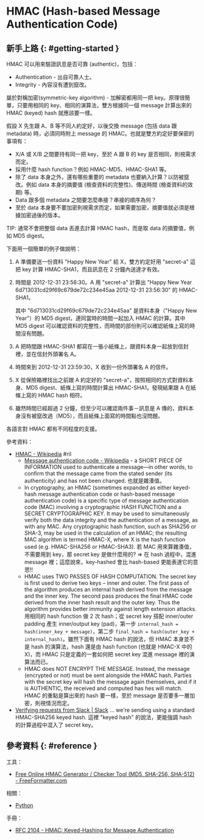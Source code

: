 # HMAC (Hash-based Message Authentication Code)

## 新手上路 {: #getting-started }

HMAC 可以用來驗證訊息是否可靠 (authentic)，包括：

  - Authentication - 出自可靠人士。
  - Integrity - 內容沒有遭到竄改。

屬於對稱加密(symmetric-key algorithm) - 加解密都用同一把 key。原理很簡單，只要用相同的 key、相同的演算法，雙方根據同一個 message 計算出來的 HMAC (keyed) hash 就應該要一樣。

假設 X 先生跟 A、B 等不同人約定好，以後交換 message (包括 data 跟 metadata) 時，必須同時附上 message 的 HMAC。也就是雙方約定好要保密的事項有：

  - X/A 或 X/B 之間要持有同一把 key，至於 A 跟 B 的 key 是否相同，則視需求而定。
  - 採用什麼 hash function？例如 HMAC-MD5、HMAC-SHA1 等。
  - 除了 data 本身之外，還有哪些重要的 metadata 也要納入計算？以防被竄改。例如 data 本身的摘要值 (檢查資料的完整性)、傳送時間 (檢查資料的效期) 等。
  - Data 跟多個 metadata 之間要怎麼串接？串接的順序為何？
  - 至於 data 本身要不要加密則視需求而定，如果需要加密，摘要值就必須是根據加密過後的版本。

TIP: 通常不會把整個 data 丟進去計算 HMAC hash，而是取 data 的摘要值，例如 MD5 digest。

下面用一個簡單的例子做說明：

 1. A 準備要送一份資料 "Happy New Year" 給 X，雙方約定好用 "secret-a" 這把 key 計算 HMAC-SHA1，而且訊息在 2 分鐘內送達才有效。
 2. 時間是 2012-12-31 23:56:30。A 用 "secret-a" 計算出 "Happy New Year 6d713031cd29f69c679de72c234e45aa 2012-12-31 23:56:30" 的 HMAC-SHA1。

    其中 "6d713031cd29f69c679de72c234e45aa" 是資料本身（"Happy New Year"）的 MD5 digest，連同當時的時間一起加入 HMAC 的計算。其中 MD5 digest 可以確認資料的完整性，而時間的部份則可以確認紙條上寫的時間沒有問題。

 3. A 把時間跟 HMAC-SHA1 都寫在一張小紙條上，跟資料本身一起放到信封裡，並在信封外頭署名 A。
 4. 時間來到 2012-12-31 23:59:30，X 收到一份外頭署名 A 的信件。
 5. X 從保險箱裡找出之前跟 A 約定好的 "secret-a"，按照相同的方式對資料本身、MD5 digest、紙條上寫的時間計算出 HMAC-SHA1，發現結果跟 A 在紙條上寫的 HMAC hash 相符。
 6. 雖然時間已經超過 2 分鐘，但至少可以確認兩件事－訊息是 A 傳的，資料本身沒有被竄改過（MD5），而且紙條上面寫的時間點也沒問題。

各語言對 HMAC 都有不同程度的支援。

參考資料：

  - [HMAC \- Wikipedia](https://en.wikipedia.org/wiki/HMAC) #ril
      - [Message authentication code \- Wikipedia](https://en.wikipedia.org/wiki/Message_authentication_code) - a SHORT PIECE OF INFORMATION used to authenticate a message—in other words, to confirm that the message came from the stated sender (its authenticity) and has not been changed. 也就是雜湊值。
      - In cryptography, an HMAC (sometimes expanded as either keyed-hash message authentication code or hash-based message authentication code) is a specific type of message authentication code (MAC) involving a cryptographic HASH FUNCTION and a SECRET CRYPTOGRAPHIC KEY. It may be used to simultaneously verify both the data integrity and the authentication of a message, as with any MAC. Any cryptographic hash function, such as SHA256 or SHA-3, may be used in the calculation of an HMAC; the resulting MAC algorithm is termed HMAC-X, where X is the hash function used (e.g. HMAC-SHA256 or HMAC-SHA3). 若 MAC 用來算雜湊值，不需要用到 key，那 secret key 是做什麼用的? => 在 hash 過程中，混進 message 裡；這麼說來，key-hashed 會比 hash-based 更能表達它的意思!!
     - HMAC uses TWO PASSES OF HASH COMPUTATION. The secret key is first used to derive two keys – inner and outer. The first pass of the algorithm produces an internal hash derived from the message and the inner key. The second pass produces the final HMAC code derived from the inner hash result and the outer key. Thus the algorithm provides better immunity against length extension attacks. 用相同的 hash function 做 2 次 hash；從 secret key 搭配 inner/outer padding 產生 inner/output key (pad)，第一步 `internal_hash = hash(inner_key + message)`，第二步 `final_hash = hash(outer_key + internal_hash)`。雖然下面有 HMAC hash 的說法，但 HMAC 本身並不是 hash 的演算法，hash 還是由 hash function (也就是 HMAC-X 中的 X)，而 HMAC 只是定義的一套如何把 secret key 混進 message 裡的演算法而已。
     - HMAC does NOT ENCRYPT THE MESSAGE. Instead, the message (encrypted or not) must be sent alongside the HMAC hash. Parties with the secret key will hash the message again themselves, and if it is AUTHENTIC, the received and computed has hes will match. HMAC 的重點是算出來的 hash 要一樣，至於 message 是否要多一層加密，則視情況而定。
  - [Verifying requests from Slack \| Slack](https://api.slack.com/docs/verifying-requests-from-slack) ... we're sending using a standard HMAC-SHA256 keyed hash. 這裡 "keyed hash" 的說法，更能強調 hash 的計算過程中混入了 secret key。

## 參考資料 {: #reference }

工具：

  - [Free Online HMAC Generator / Checker Tool (MD5, SHA-256, SHA-512) - FreeFormatter.com](https://www.freeformatter.com/hmac-generator.html)

相關：

  - [Python](python-hmac.md)

手冊：

  - [RFC 2104 - HMAC: Keyed-Hashing for Message Authentication](https://tools.ietf.org/html/rfc2104.html)
